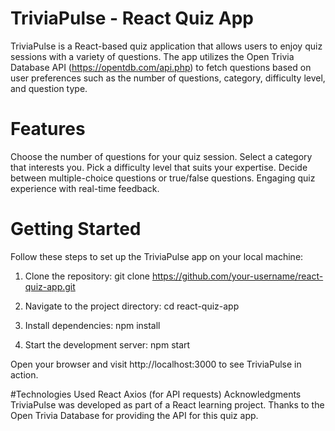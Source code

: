 # TriviaPulse - React Quiz App
TriviaPulse is a React-based quiz application that allows users to enjoy quiz sessions with a variety of questions. The app utilizes the Open Trivia Database API (https://opentdb.com/api.php) to fetch questions based on user preferences such as the number of questions, category, difficulty level, and question type.

# Features
Choose the number of questions for your quiz session.
Select a category that interests you.
Pick a difficulty level that suits your expertise.
Decide between multiple-choice questions or true/false questions.
Engaging quiz experience with real-time feedback.

# Getting Started
Follow these steps to set up the TriviaPulse app on your local machine:

1. Clone the repository:
git clone https://github.com/your-username/react-quiz-app.git

2. Navigate to the project directory:
cd react-quiz-app

3. Install dependencies:
npm install

4. Start the development server:
npm start

Open your browser and visit http://localhost:3000 to see TriviaPulse in action.


#Technologies Used
React
Axios (for API requests)
Acknowledgments
TriviaPulse was developed as part of a React learning project.
Thanks to the Open Trivia Database for providing the API for this quiz app.
